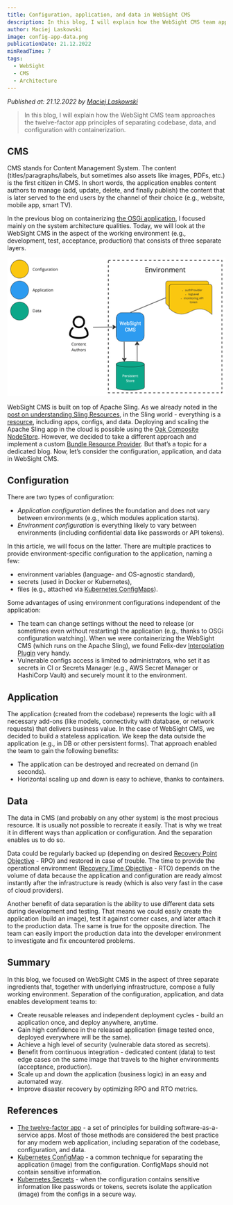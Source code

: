 ```yaml
---
title: Configuration, application, and data in WebSight CMS
description: In this blog, I will explain how the WebSight CMS team approaches the twelve-factor app principles of separating codebase, data, and configuration with containerization.
author: Maciej Laskowski
image: config-app-data.png
publicationDate: 21.12.2022
minReadTime: 7
tags:
  - WebSight
  - CMS
  - Architecture
---
```


*Published at: 21.12.2022 by [Maciej Laskowski](https://github.com/malaskowski)*

> In this blog, I will explain how the WebSight CMS team approaches the twelve-factor app principles of separating codebase, data, and configuration with containerization.

## CMS

CMS stands for Content Management System. The content (titles/paragraphs/labels, but sometimes also assets like images, PDFs, etc.) is the first citizen in CMS. In short words, the application enables content authors to manage (add, update, delete, and finally publish) the content that is later served to the end users by the channel of their choice (e.g., website, mobile app, smart TV).

In the previous blog on containerizing [the OSGi application](/blog/2022/shipping-and-developing-osgi-application-in-container/), I focused mainly on the system architecture qualities. Today, we will look at the WebSight CMS in the aspect of the working environment (e.g., development, test, acceptance, production) that consists of three separate layers.

![Configuration, application, and data in WebSight CMS](config-app-data.png "Configuration, application, and data in WebSight CMS")

WebSight CMS is built on top of Apache Sling. As we already noted in the [post on understanding Sling Resources](/blog/2022/are-jcr-nodes-and-sling-resources-the-same-thing/), in the Sling world - everything is a [resource](https://sling.apache.org/documentation/the-sling-engine/resources.html#what-is-a-resource), including apps, configs, and data. Deploying and scaling the Apache Sling app in the cloud is possible using the [Oak Composite NodeStore](https://jackrabbit.apache.org/oak/docs/nodestore/compositens.html). However, we decided to take a different approach and implement a custom [Bundle Resource Provider](https://github.com/websight-io/websight-bundle-resource-provider). But that’s a topic for a dedicated blog. Now, let’s consider the configuration, application, and data in WebSight CMS.

## Configuration

There are two types of configuration:

* _Application_ _configuration_ defines the foundation and does not vary between environments (e.g., which modules application starts).
* _Environment configuration_ is everything likely to vary between environments (including confidential data like passwords or API tokens).

In this article, we will focus on the latter. There are multiple practices to provide environment-specific configuration to the application, naming a few:

* environment variables (language- and OS-agnostic standard),
* secrets (used in Docker or Kubernetes),
* files (e.g., attached via [Kubernetes ConfigMaps](https://kubernetes.io/docs/concepts/configuration/configmap/)).

Some advantages of using environment configurations independent of the application:

* The team can change settings without the need to release (or sometimes even without restarting) the application (e.g., thanks to OSGi configuration watching). When we were containerizing the WebSight CMS (which runs on the Apache Sling), we found Felix-dev [Interpolation Plugin](https://github.com/apache/felix-dev/blob/master/configadmin-plugins/interpolation/README.md) very handy.
* Vulnerable configs access is limited to administrators, who set it as secrets in CI or Secrets Manager (e.g., AWS Secret Manager or HashiCorp Vault) and securely mount it to the environment.


## Application

The application (created from the codebase) represents the logic with all necessary add-ons (like models, connectivity with database, or network requests) that delivers business value. In the case of WebSight CMS, we decided to build a stateless application. We keep the data outside the application (e.g., in DB or other persistent forms). That approach enabled the team to gain the following benefits:

* The application can be destroyed and recreated on demand (in seconds).
* Horizontal scaling up and down is easy to achieve, thanks to containers.


## Data

The data in CMS (and probably on any other system) is the most precious resource. It is usually not possible to recreate it easily. That is why we treat it in different ways than application or configuration. And the separation enables us to do so.

Data could be regularly backed up (depending on desired [Recovery Point Objective](https://en.wikipedia.org/wiki/Disaster_recovery#Recovery_Point_Objective) - RPO) and restored in case of trouble. The time to provide the operational environment ([Recovery Time Objective](https://en.wikipedia.org/wiki/Disaster_recovery#Recovery_Time_Objective) - RTO) depends on the volume of data because the application and configuration are ready almost instantly after the infrastructure is ready (which is also very fast in the case of cloud providers).

Another benefit of data separation is the ability to use different data sets during development and testing. That means we could easily create the application (build an image), test it against corner cases, and later attach it to the production data. The same is true for the opposite direction. The team can easily import the production data into the developer environment to investigate and fix encountered problems.


## Summary

In this blog, we focused on WebSight CMS in the aspect of three separate ingredients that, together with underlying infrastructure, compose a fully working environment. Separation of the configuration, application, and data enables development teams to:

* Create reusable releases and independent deployment cycles - build an application once, and deploy anywhere, anytime.
* Gain high confidence in the released application (image tested once, deployed everywhere will be the same).
* Achieve a high level of security (vulnerable data stored as secrets).
* Benefit from continuous integration - dedicated content (data) to test edge cases on the same image that travels to the higher environments (acceptance, production).
* Scale up and down the application (business logic) in an easy and automated way.
* Improve disaster recovery by optimizing RPO and RTO metrics.


## References
* [The twelve-factor app](https://12factor.net/) - a set of principles for building software-as-a-service apps. Most of those methods are considered the best practice for any modern web application, including separation of the codebase, configuration, and data.
* [Kubernetes ConfigMap](https://kubernetes.io/docs/concepts/configuration/configmap/) - a common technique for separating the application (image) from the configuration. ConfigMaps should not contain sensitive information.
* [Kubernetes Secrets](https://kubernetes.io/docs/concepts/configuration/secret/) - when the configuration contains sensitive information like passwords or tokens, secrets isolate the application (image) from the configs in a secure way.
